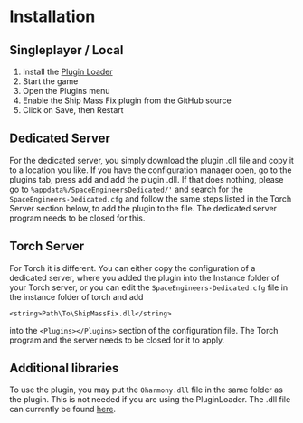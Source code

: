 # Installation

## Singleplayer / Local

1. Install the [Plugin Loader](https://steamcommunity.com/sharedfiles/filedetails/?id=2407984968)
2. Start the game
3. Open the Plugins menu
4. Enable the Ship Mass Fix plugin from the GitHub source
5. Click on Save, then Restart

## Dedicated Server

For the dedicated server, you simply download the plugin .dll file and copy it to a location you like.
If you have the configuration manager open, go to the plugins tab, press add and add the plugin .dll.
If that does nothing, please go to ``%appdata%/SpaceEngineersDedicated/'`` and search for the ``SpaceEngineers-Dedicated.cfg`` and follow the same steps listed in the Torch Server section below, to add the plugin to the file. The dedicated server program needs to be closed for this.

## Torch Server

For Torch it is different. You can either copy the configuration of a dedicated server, where you added the plugin into the Instance folder of your Torch server, or you can edit the ``SpaceEngineers-Dedicated.cfg`` file in the instance folder of torch and add 

`<string>Path\To\ShipMassFix.dll</string>`

into the `<Plugins></Plugins>` section of the configuration file. The Torch program and the server needs to be closed for it to apply.

## Additional libraries

To use the plugin, you may put the `0harmony.dll` file in the same folder as the plugin. This is not needed if you are using the PluginLoader.
The .dll file can currently be found [here](https://github.com/rtdian/ShipMassFix/releases/latest).
